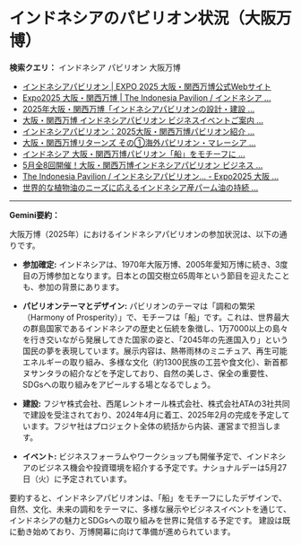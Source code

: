 # インドネシアのパビリオン状況（大阪万博）

**検索クエリ：** インドネシア パビリオン 大阪万博

- [インドネシアパビリオン | EXPO 2025 大阪・関西万博公式Webサイト](https://www.expo2025.or.jp/official-participant/indonesia/)
- [Expo2025 大阪・関西万博 | The Indonesia Pavilion / インドネシア ...](https://www.instagram.com/p/C6s6GRiu_ZW/)
- [2025年大阪・関西万博「インドネシアパビリオンの設計・建設 ...](https://www.fujiya-net.co.jp/news/20240501)
- [大阪・関西万博 インドネシアパビリオン ビジネスイベントご案内 ...](https://bkpm-jpn.com/osakaexpo2025/)
- [インドネシアパビリオン：2025大阪・関西万博パビリオン紹介 ...](https://www.nippon.com/ja/guide-to-japan/expo2025021/)
- [大阪・関西万博リターンズ その①海外パビリオン・マレーシア ...](https://ameblo.jp/mamehana0705/entry-12897501153.html)
- [インドネシア 大阪・関西万博パビリオン「船」をモチーフに ...](https://jocr.jp/raditopi/2024/03/01/559193/)
- [5月全8回開催！大阪・関西万博インドネシアパビリオン ビジネス ...](https://www.jcci.or.jp/news/others/initiative/2025/0327181640.html)
- [The Indonesia Pavilion / インドネシアパビリオン... - Expo2025 大阪 ...](https://www.facebook.com/expo2025japan/posts/-the-indonesia-pavilion-%E3%82%A4%E3%83%B3%E3%83%89%E3%83%8D%E3%82%B7%E3%82%A2%E3%83%91%E3%83%93%E3%83%AA%E3%82%AA%E3%83%B3%E3%82%A4%E3%83%B3%E3%83%89%E3%83%8D%E3%82%B7%E3%82%A2%E3%83%91%E3%83%93%E3%83%AA%E3%82%AA%E3%83%B3%E3%81%AF%E8%B1%8A%E3%81%8B%E3%81%AA%E5%8F%AF%E8%83%BD%E6%80%A7%E3%81%A8%E6%98%8E%E3%82%8B%E3%81%84%E6%98%8E%E6%97%A5%E3%81%B8%E3%81%AE%E5%B8%8C%E6%9C%9B%E3%82%92%E7%A7%98%E3%82%81%E3%81%9F%E5%9B%BD%E3%81%A8%E3%81%97%E3%81%A6%E3%81%A0%E3%81%91%E3%81%A7%E3%81%AA%E3%81%8F%E4%B8%96%E7%95%8C%E3%81%AE%E8%AA%BF/748797680759236/)
- [世界的な植物油のニーズに応えるインドネシア産パーム油の持続 ...](https://theme-weeks.expo2025.or.jp/program/detail/6736f12e30e34.html)


---

**Gemini要約：**

大阪万博（2025年）におけるインドネシアパビリオンの参加状況は、以下の通りです。

* **参加確定:** インドネシアは、1970年大阪万博、2005年愛知万博に続き、3度目の万博参加となります。日本との国交樹立65周年という節目を迎えたことも、参加の背景にあります。

* **パビリオンテーマとデザイン:**  パビリオンのテーマは「調和の繁栄（Harmony of Prosperity）」で、モチーフは「船」です。これは、世界最大の群島国家であるインドネシアの歴史と伝統を象徴し、1万7000以上の島々を行き交いながら発展してきた国家の姿と、「2045年の先進国入り」という国民の夢を表現しています。展示内容は、熱帯雨林のミニチュア、再生可能エネルギーの取り組み、多様な文化（約1300民族の工芸や食文化）、新首都ヌサンタラの紹介などを予定しており、自然の美しさ、保全の重要性、SDGsへの取り組みをアピールする場となるでしょう。

* **建設:**  フジヤ株式会社、西尾レントオール株式会社、株式会社ATAの3社共同で建設を受注されており、2024年4月に着工、2025年2月の完成を予定しています。フジヤ社はプロジェクト全体の統括から内装、運営まで担当します。

* **イベント:** ビジネスフォーラムやワークショップも開催予定で、インドネシアのビジネス機会や投資環境を紹介する予定です。ナショナルデーは5月27日（火）に予定されています。


要約すると、インドネシアパビリオンは、「船」をモチーフにしたデザインで、自然、文化、未来の調和をテーマに、多様な展示やビジネスイベントを通じて、インドネシアの魅力とSDGsへの取り組みを世界に発信する予定です。  建設は既に動き始めており、万博開幕に向けて準備が進められています。

